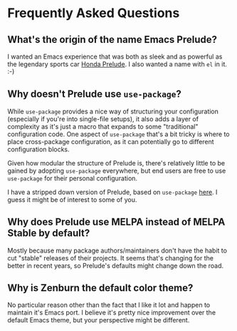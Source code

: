 # Frequently Asked Questions

## What's the origin of the name Emacs Prelude?

I wanted an Emacs experience that was both as sleek and as powerful
as the legendary sports car [Honda Prelude](https://en.wikipedia.org/wiki/Honda_Prelude).
I also wanted a name with `el` in it. :-)

## Why doesn't Prelude use `use-package`?

While `use-package` provides a nice way of structuring your
configuration (especially if you're into single-file setups), it also adds a layer of complexity as it's just a macro
that expands to some "traditional" configuration code. One aspect of `use-package` that's a bit tricky is where to place cross-package configuration, as it can potentially go to different configuration blocks.

Given how modular the structure of Prelude is, there's relatively little to be gained by adopting `use-package` everywhere, but end users are free to use `use-package` for their personal configuration.

I have a stripped down version of Prelude, based on `use-package` [here](https://github.com/bbatsov/emacs.d). I guess it might be of interest to some of you.

## Why does Prelude use MELPA instead of MELPA Stable by default?

Mostly because many package authors/maintainers don't have the habit to cut
"stable" releases of their projects. It seems that's changing for the better
in recent years, so Prelude's defaults might change down the road.

## Why is Zenburn the default color theme?

No particular reason other than the fact that I like it lot and happen to maintain
it's Emacs port. I believe it's pretty nice improvement over the default Emacs theme, but your perspective might be different.

